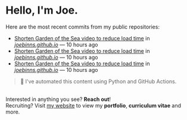 # Hello, I'm Joe.
Here are the most recent commits from my public repositories:<br>
<!--activity_section_start-->
- [Shorten Garden of the Sea video to reduce load time](https://github.com/joebinns/joebinns.github.io/commit/d65af3e16ef23d8b1d53c82271bed9c055d69019) in [*joebinns.github.io*](https://github.com/joebinns/joebinns.github.io) — 10 hours ago
- [Shorten Garden of the Sea video to reduce load time](https://github.com/joebinns/joebinns.github.io/commit/8a69d12f8f0bbd4241c2e7c7afa1102bf3282df3) in [*joebinns.github.io*](https://github.com/joebinns/joebinns.github.io) — 10 hours ago
- [Shorten Garden of the Sea video to reduce load time](https://github.com/joebinns/joebinns.github.io/commit/09057d6a3cbfbc0dc88b1c64e4a26a7c55ff6d33) in [*joebinns.github.io*](https://github.com/joebinns/joebinns.github.io) — 10 hours ago
<!--activity_section_end-->
> 🚀 I've automated this content using Python  and GitHub Actions.

<br>Interested in anything you see? **Reach out**!<br>
Recruiting? Visit [my website](https://joebinns.com/) to view my **portfolio**, **curriculum vitae** and more.
